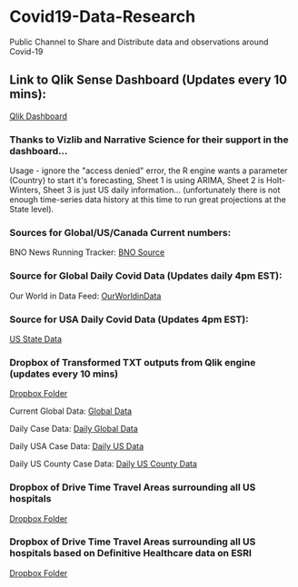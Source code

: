 # Covid19-Data-Research
Public Channel to Share and Distribute data and observations around Covid-19

## Link to Qlik Sense Dashboard (Updates every 10 mins): 
[Qlik Dashboard](https://pe.qlik.com/sense/app/461ae7bb-0091-454f-9519-9835af3b8019/sheet/92c809cd-7a99-4b2f-b053-6198dda1ddab/state/analysis)

### Thanks to Vizlib and Narrative Science for their support in the dashboard...

Usage - ignore the "access denied" error, the R engine wants a parameter (Country) to start it's forecasting, Sheet 1 is using ARIMA, Sheet 2 is Holt-Winters, Sheet 3 is just US daily information... (unfortunately there is not enough time-series data history at this time to run great projections at the State level).

### Sources for Global/US/Canada Current numbers:  
BNO News Running Tracker:  [BNO Source](https://docs.google.com/spreadsheets/d/e/2PACX-1vR30F8lYP3jG7YOq8es0PBpJIE5yvRVZffOyaqC0GgMBN6yt0Q-NI8pxS7hd1F9dYXnowSC6zpZmW9D/pubhtml#)

### Source for Global Daily Covid Data (Updates daily 4pm EST):
Our World in Data Feed: [OurWorldinData](https://covid.ourworldindata.org/data/ecdc/full_data.csv)

### Source for USA Daily Covid Data (Updates 4pm EST):
[US State Data](https://docs.google.com/spreadsheets/u/2/d/e/2PACX-1vRwAqp96T9sYYq2-i7Tj0pvTf6XVHjDSMIKBdZHXiCGGdNC0ypEU9NbngS8mxea55JuCFuua1MUeOj5/pubhtml#)

### Dropbox of Transformed TXT outputs from Qlik engine (updates every 10 mins)
[Dropbox Folder](https://www.dropbox.com/sh/j2xzy9gdduxm203/AADMnF-0RIibcEEB0RFFCE59a?dl=0)

Current Global Data:  [Global Data](https://www.dropbox.com/s/7xhox211duf56t8/covid_data.txt)

Daily Case Data: [Daily Global Data](https://www.dropbox.com/s/c4rv00x47kvp05b/daily_global_data.txt)

Daily USA Case Data: [Daily US Data](https://www.dropbox.com/s/3hjc4n4ymbvk7e3/daily_USA_data.txt)

Daily US County Case Data: [Daily US County Data](https://www.dropbox.com/s/3hjc4n4ymbvk7e3/USA_county.txt)

### Dropbox of Drive Time Travel Areas surrounding all US hospitals
[Dropbox Folder](https://www.dropbox.com/sh/6xydckv40q57yin/AADH8Chm_DvSyLwY70KAzOR6a?dl=0)

### Dropbox of Drive Time Travel Areas surrounding all US hospitals based on Definitive Healthcare data on ESRI
[Dropbox Folder](https://www.dropbox.com/sh/rwyk6di3uvpls7v/AADx4tIzc09JILRoVaTn_G-aa?dl=0)





